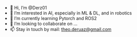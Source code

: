 - 👋 Hi, I’m @Derz01
- 👀 I’m interested in AI, especially in ML & DL, and in robotics
- 🌱 I’m currently learning Pytorch and ROS2
- 💞️ I’m looking to collaborate on ...
- 📫 Stay in touch by mail: theo.deruaz@gmail.com

<!---
Derz01/Derz01 is a ✨ special ✨ repository because its `README.md` (this file) appears on your GitHub profile.
You can click the Preview link to take a look at your changes.
--->
